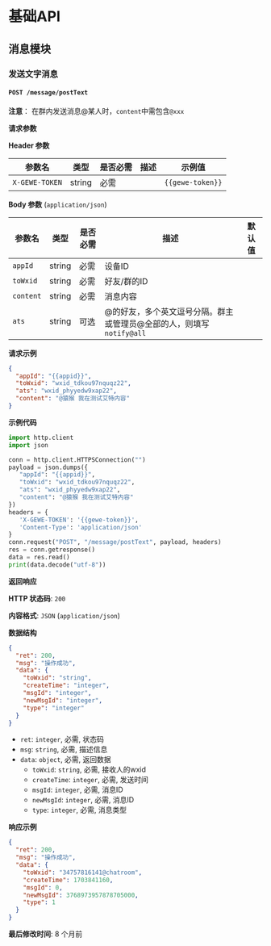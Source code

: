 # 基础API

## 消息模块

### 发送文字消息

#### `POST /message/postText`

**注意**： 在群内发送消息@某人时，`content`中需包含`@xxx`

**请求参数**

**Header 参数**

| 参数名         | 类型   | 是否必需 | 描述 | 示例值         |
| -------------- | ------ | -------- | ---- | ------------- |
| `X-GEWE-TOKEN` | string | 必需     |      | `{{gewe-token}}` |

**Body 参数** (`application/json`)

| 参数名    | 类型    | 是否必需 | 描述                                                                 | 默认值 |
| -------- | ------- | -------- | -------------------------------------------------------------------- | ---- |
| `appId`  | string  | 必需     | 设备ID                                                               |      |
| `toWxid` | string  | 必需     | 好友/群的ID                                                            |      |
| `content`| string  | 必需     | 消息内容                                                               |      |
| `ats`    | string  | 可选     | @的好友，多个英文逗号分隔。群主或管理员@全部的人，则填写`notify@all` |      |

**请求示例**

```json
{
  "appId": "{{appid}}",
  "toWxid": "wxid_tdkou97nquqz22",
  "ats": "wxid_phyyedw9xap22",
  "content": "@猿猴 我在测试艾特内容"
}
```

**示例代码**

```python
import http.client
import json

conn = http.client.HTTPSConnection("")
payload = json.dumps({
   "appId": "{{appid}}",
   "toWxid": "wxid_tdkou97nquqz22",
   "ats": "wxid_phyyedw9xap22",
   "content": "@猿猴 我在测试艾特内容"
})
headers = {
   'X-GEWE-TOKEN': '{{gewe-token}}',
   'Content-Type': 'application/json'
}
conn.request("POST", "/message/postText", payload, headers)
res = conn.getresponse()
data = res.read()
print(data.decode("utf-8"))
```

**返回响应**

**HTTP 状态码**: `200`

**内容格式**: `JSON` (`application/json`)

**数据结构**

```json
{
  "ret": 200,
  "msg": "操作成功",
  "data": {
    "toWxid": "string",
    "createTime": "integer",
    "msgId": "integer",
    "newMsgId": "integer",
    "type": "integer"
  }
}
```

* `ret`: `integer`, 必需, 状态码
* `msg`: `string`, 必需, 描述信息
* `data`: `object`, 必需, 返回数据
    * `toWxid`: `string`, 必需, 接收人的wxid
    * `createTime`: `integer`, 必需, 发送时间
    * `msgId`: `integer`, 必需, 消息ID
    * `newMsgId`: `integer`, 必需, 消息ID
    * `type`: `integer`, 必需, 消息类型

**响应示例**

```json
{
  "ret": 200,
  "msg": "操作成功",
  "data": {
    "toWxid": "34757816141@chatroom",
    "createTime": 1703841160,
    "msgId": 0,
    "newMsgId": 3768973957878705000,
    "type": 1
  }
}
```

**最后修改时间**: 8 个月前